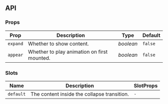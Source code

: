 ## API

### Props

| Prop       | Description                                 | Type        | Default   |
| ---------- | ------------------------------------------- | ----------- | --------- |
| `expand` | Whether to show content.                    | _boolean_ | `false` |
| `appear` | Whether to play animation on first mounted. | _boolean_ | `false` |

### Slots

| Name        | Description                                 | SlotProps |
| ----------- | ------------------------------------------- | --------- |
| `default` | The content inside the collapse transition. | `-`     |
